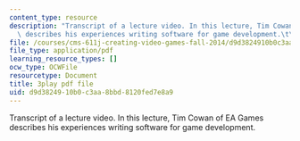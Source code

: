 ```yaml
---
content_type: resource
description: "Transcript of a lecture video. In this lecture, Tim Cowan of EA Games\
  \ describes his experiences writing software for game development.\t\t"
file: /courses/cms-611j-creating-video-games-fall-2014/d9d3824910b0c3aa8bbd8120fed7e8a9_J4pnlCBTJYc.pdf
file_type: application/pdf
learning_resource_types: []
ocw_type: OCWFile
resourcetype: Document
title: 3play pdf file
uid: d9d38249-10b0-c3aa-8bbd-8120fed7e8a9
---
```

Transcript of a lecture video. In this lecture, Tim Cowan of EA Games describes his experiences writing software for game development.		

